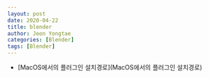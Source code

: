 ```yaml
---
layout: post
date: 2020-04-22
title: blender
author: Jeon Yongtae
categories: [Blender]
tags: [Blender]
---
```


- [MacOS에서의 플러그인 설치경로](MacOS에서의 플러그인 설치경로)
